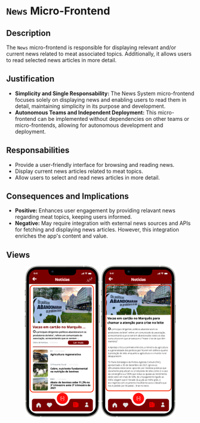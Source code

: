 # `News` Micro-Frontend

## Description

The `News` micro-frontend is responsible for displaying relevant and/or current news related to meat associated topics. Additionally, it allows users to read selected news articles in more detail.

## Justification
- **Simplicity and Single Responsability:** The News System micro-frontend focuses solely on displaying news and enabling users to read them in detail, maintaining simplicity in its purpose and development.
- **Autonomous Teams and Independent Deployment:** This micro-frontend can be implemented without dependencies on other teams or micro-frontends, allowing for autonomous development and deployment.

## Responsabilities
- Provide a user-friendly interface for browsing and reading news.
- Display current news articles related to meat topics.
- Allow users to select and read news articles in more detail.

## Consequences and Implications
- **Positive:** Enhances user engagement by providing relavant news regarding meat topics, keeping users informed.
- **Negative:** May require integration with external news sources and APIs for fetching and displaying news articles. However, this integration enriches the app's content and value.

## Views
<div style="text-align: center;">
    <img src="https://github.com/DuarteVDG/aw-project/blob/main/front-end/micro-frontends/images/News1.png?raw=true" style="width: 200px; height: auto;">
    <img src="https://github.com/DuarteVDG/aw-project/blob/main/front-end/micro-frontends/images/News2.png?raw=true" style="width: 200px; height: auto;">
</div>
